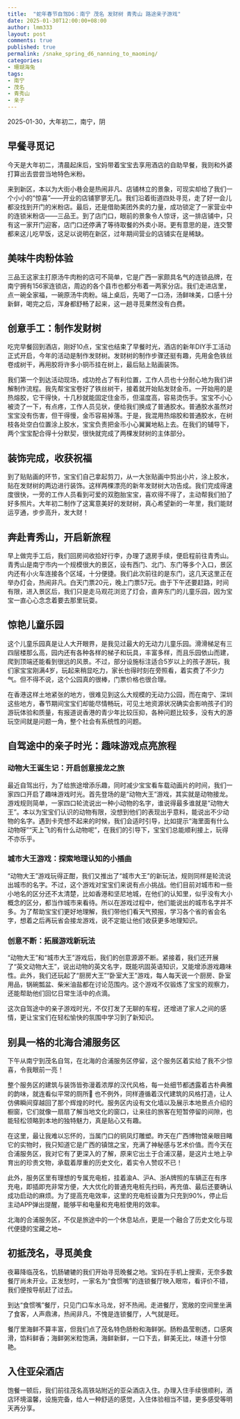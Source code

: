 ```yaml
---
title:  "蛇年春节自驾D6：南宁 茂名 发财树 青秀山 路途亲子游戏"
date: 2025-01-30T12:00:00+08:00
author: lmm333
layout: post
comments: true
published: true
permalink: /snake_spring_d6_nanning_to_maoming/
categories:
- 珊瑚海兔
tags:
- 南宁
- 茂名
- 青秀山
- 亲子
---
```

2025-01-30，大年初二，南宁，阴

## 早餐寻觅记
今天是大年初二，清晨起床后，宝妈带着宝宝去享用酒店的自助早餐，我则和外婆打算出去尝尝当地特色米粉。
<!--more-->

来到新区，本以为大街小巷会是热闹非凡、店铺林立的景象，可现实却给了我们一个小小的“惊喜”——开业的店铺寥寥无几。我们沿着街道四处寻觅，走了好一会儿都没找到开门的米粉店。最后，还是借助美团外卖的力量，成功锁定了一家营业中的连锁米粉店——三品王。到了店门口，眼前的景象令人惊讶，这一排店铺中，只有这一家开门迎客，店门口还停满了等待取餐的外卖小哥。更有意思的是，连交警都来这儿吃早饭，这足以说明在新区，过年期间营业的店铺实在是稀缺。

## 美味牛肉粉体验
三品王这家主打原汤牛肉粉的店可不简单，它是广西一家颇具名气的连锁品牌，在南宁拥有156家连锁店，周边的各个县市也都分布着一两家分店。我们走进店里，点一碗全家福，一碗原汤牛肉粉。端上桌后，先喝了一口汤，汤鲜味美，口感十分新鲜，喝完之后，浑身都舒畅了起来，这一趟寻觅果然没有白费。

## 创意手工：制作发财树
吃完早餐回到酒店，刚好10点，宝宝也结束了早餐时光，酒店的新年DIY手工活动正式开启，今年的活动是制作发财树。发财树的制作步骤还挺有趣，先用金色铁丝卷成树干，再用胶将许多小铜币挂在树上，最后贴上贴画装饰。

我们第一个到达活动现场，成功抢占了有利位置，工作人员也十分耐心地为我们讲解制作流程。我先帮宝宝卷好了铁丝树干，接着就开始贴发财金币。一开始用的是热熔胶，它干得快，十几秒就能固定住金币，但温度高，容易烫伤手。宝宝不小心被烫了一下，有点疼，工作人员见状，便给我们换成了普通胶水。普通胶水虽然对宝宝没有伤害，但干得慢，金币容易掉落。于是，我混用热熔胶和普通胶水，在树枝各处空白位置涂上胶水，宝宝负责把金币小心翼翼地粘上去。在我们的辅导下，两个宝宝配合得十分默契，很快就完成了两棵发财树的主体部分。

## 装饰完成，收获祝福
到了贴贴画的环节，宝宝们自己拿起剪刀，从一大张贴画中剪出小片，涂上胶水，贴在发财树的两边进行装饰。这样两棵漂亮的新年发财树大功告成。我们完成得速度很快，一旁的工作人员看到可爱的双胞胎宝宝，喜欢得不得了，主动帮我们拍了好多照片。大年初二制作了这寓意美好的发财树，真心希望新的一年里，我们能财运亨通，步步高升，发大财！ 

## 奔赴青秀山，开启新旅程
早上做完手工后，我们回房间收拾好行李，办理了退房手续，便启程前往青秀山。青秀山是南宁市内一个规模很大的景区，设有西门、北门、东门等多个入口，景区内还有小火车连接各个区域，十分便捷。我们此次前往的是东门，这几天这里正在举办灯会，热闹非凡。白天门票20元，晚上门票57元。由于下午还要赶路，时间有限，进入景区后，我们只是走马观花浏览了灯会，直奔东门的儿童乐园，因为宝宝一直心心念念着要去那里玩耍。

## 惊艳儿童乐园
这个儿童乐园真是让人大开眼界，是我见过最大的无动力儿童乐园。滑滑梯足有三四层楼那么高，园内还有各种各样的梯子和玩具，丰富多样，而且乐园依山而建，爬到顶端还能看到很远的风景。不过，部分设施标注适合5岁以上的孩子游玩，我们家宝宝刚满4岁，玩起来稍显吃力，家长也得时刻在旁照看，着实费了不少力气。但不得不说，这个公园真的很棒，门票价格也很合理。

在香港这样土地紧张的地方，很难见到这么大规模的无动力公园，而在南宁、深圳这些地方，春节期间宝宝们却能尽情畅玩，可见土地资源状况确实会影响孩子们的游玩体验和质量，有报道说香港的青少年比较压抑，各种问题比较多，没有大的游玩空间就是问题一角，整个社会有系统性的问题。 

## 自驾途中的亲子时光：趣味游戏点亮旅程

### 动物大王诞生记：开启创意接龙之旅
最近自驾出行，为了给旅途增添乐趣，同时减少宝宝看车载动画片的时间，我们一家四口开启了趣味游戏时光。首先登场的是“动物大王”游戏，其实就是动物接龙。游戏规则简单，一家四口轮流说出一种小动物的名字，谁说得最多谁就是“动物大王”。本以为宝宝们认识的动物有限，没想到他们的表现出乎意料，能说出不少动物的名字。遇到卡壳想不起来的时候，我们会适时引导，比如提示“海里面有什么动物呀”“天上飞的有什么动物呢”，在我们的引导下，宝宝们总能顺利接上，玩得不亦乐乎。

### 城市大王游戏：探索地理认知的小插曲
“动物大王”游戏玩得正酣，我们又推出了“城市大王”的新玩法，规则同样是轮流说出城市的名字。不过，这个游戏对宝宝们来说有点小挑战。他们目前对城市和一些小地名的区分还不太清楚，比如香港和坚尼地城，在他们的认知里，似乎没有大小概念的区分，都当作城市来看待。所以在游戏过程中，他们能说出的城市名字并不多。为了帮助宝宝们更好地理解，我们带他们看天气预报，学习各个省的省会名字，想着之后再玩省会接龙游戏，说不定能让他们收获更多地理知识。

### 创意不断：拓展游戏新玩法
“动物大王”和“城市大王”游戏后，我们的创意源源不断。紧接着，我们还开展了“英文动物大王”，说出动物的英文名字，既能巩固英语知识，又能增添游戏趣味性。此外，我们还玩起了“厨房大王”“卧室大王”游戏，每人每天说一个厨房、卧室用品，锅碗瓢盆、柴米油盐都在讨论范围内。这个游戏不仅锻炼了宝宝的观察力，还能帮助他们回忆日常生活中的点滴。

这次自驾途中的亲子游戏时光，不仅打发了无聊的车程，还增进了家人之间的感情，更让宝宝们在轻松愉快的氛围中学习到了新知识。

## 别具一格的北海合浦服务区
下午从南宁到茂名自驾，在北海的合浦服务区停留，这个服务区着实给了我不少惊喜，令我眼前一亮！

整个服务区的建筑与装饰皆弥漫着浓厚的汉代风格，每一处细节都透露着古朴典雅的韵味，就连看似平常的厕所🚾 也不例外，同样遵循着汉代建筑的风格打造，让人仿佛瞬间穿越回了那个辉煌的时代。服务区内设有文化墙以及展示本地景点介绍的橱窗，它们就像一扇扇了解当地文化的窗口，让来往的旅客在短暂停留的间隙，也能轻松领略到本地的独特魅力，真是贴心又有趣。

在这里，最让我难以忘怀的，当属门口的铜凤灯雕塑。昨天在广西博物馆亲眼目睹它的实物时，我只知道它是广西的镇馆之宝，充满了神秘感与艺术价值。而今天在合浦服务区，我对它有了更深入的了解，原来它出土于合浦汉墓，是这片土地上孕育出的珍贵文物，承载着厚重的历史文化，着实令人赞叹不已！

此外，服务区里有理想的专属充电桩，挂着渝A、沪A、浙A牌照的车辆正在有序充电，即插即充非常方便，大大优化的普通充电桩先扫码，再充值、最后还要确认成功启动的麻烦。为了提高充电效率，这里的充电桩设置为只充到90%，停止后主动APP弹出提醒，能够平和电量和充电桩使用的效率。

北海的合浦服务区，不仅是旅途中的一个休息站点，更是一个融合了历史文化与现代便捷的宝藏之地~

## 初抵茂名，寻觅美食

夜幕降临茂名，饥肠辘辘的我们开始寻觅晚餐之地。宝妈在手机上搜索，无奈多数餐厅尚未开业。正发愁时，一家名为“食惯嘴”的连锁餐厅映入眼帘，看评价不错，我们便按导航赶了过去。

到达“食惯嘴”餐厅，只见门口车水马龙，好不热闹。走进餐厅，宽敞的空间里坐满了食客，人声鼎沸，热闹非凡，不愧是连锁餐厅，人气就是旺。

餐厅里海鲜不算丰富，但我们点了茂名特色肠粉和海鲜粥。肠粉晶莹剔透，口感爽滑，馅料鲜香；海鲜粥米粒饱满，海鲜新鲜，一口下去，鲜美无比，味道十分惊艳。

## 入住亚朵酒店

饱餐一顿后，我们前往茂名高铁站附近的亚朵酒店入住。办理入住手续很顺利，酒店环境温馨，设施完备，给人一种舒适的感觉，入住体验相当不错，更多感受等明天再分享。